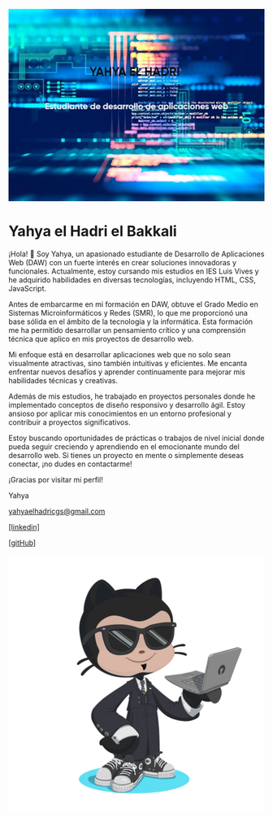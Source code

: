 ![IMAGEN](https://github.com/13elhadri/13elhadri/blob/main/WhatsApp%20Image%202023-10-09%20at%2015.31.50.jpeg)

# Yahya el Hadri el Bakkali
¡Hola! 👋 Soy Yahya, un apasionado estudiante de Desarrollo de Aplicaciones Web (DAW) con un fuerte interés en crear soluciones innovadoras y funcionales. Actualmente, estoy cursando mis estudios en IES Luis Vives y he adquirido habilidades en diversas tecnologías, incluyendo HTML, CSS, JavaScript.

Antes de embarcarme en mi formación en DAW, obtuve el Grado Medio en Sistemas Microinformáticos y Redes (SMR), lo que me proporcionó una base sólida en el ámbito de la tecnología y la informática. Esta formación me ha permitido desarrollar un pensamiento crítico y una comprensión técnica que aplico en mis proyectos de desarrollo web.

Mi enfoque está en desarrollar aplicaciones web que no solo sean visualmente atractivas, sino también intuitivas y eficientes. Me encanta enfrentar nuevos desafíos y aprender continuamente para mejorar mis habilidades técnicas y creativas.

Además de mis estudios, he trabajado en proyectos personales donde he implementado conceptos de diseño responsivo y desarrollo ágil. Estoy ansioso por aplicar mis conocimientos en un entorno profesional y contribuir a proyectos significativos.

Estoy buscando oportunidades de prácticas o trabajos de nivel inicial donde pueda seguir creciendo y aprendiendo en el emocionante mundo del desarrollo web. Si tienes un proyecto en mente o simplemente deseas conectar, ¡no dudes en contactarme!

¡Gracias por visitar mi perfil!

Yahya

yahyaelhadricgs@gmail.com

[[linkedin]](https://www.linkedin.com/in/yahya-el-hadri-el-bakkali-669045333/)

[[gitHub]](https://github.com/13elhadri)


![octogato yahya](https://github.com/13elhadri/13elhadri/blob/main/octocat-1696596537377.png)


